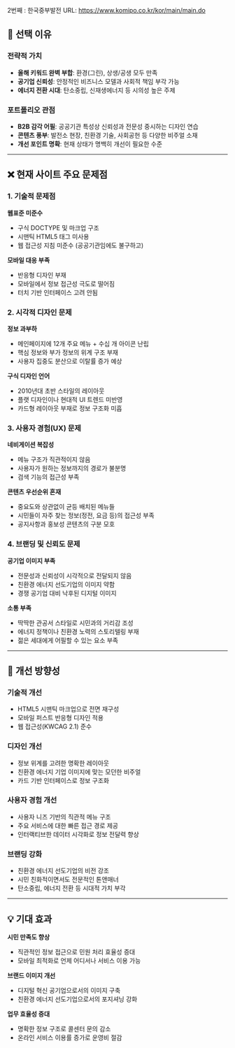 
2번째 :  한국중부발전 
URL: https://www.komipo.co.kr/kor/main/main.do

## 🎯 선택 이유

### **전략적 가치**

- **올해 키워드 완벽 부합**: 환경(그린), 상생/공생 모두 만족
- **공기업 신뢰성**: 안정적인 비즈니스 모델과 사회적 책임 부각 가능
- **에너지 전환 시대**: 탄소중립, 신재생에너지 등 시의성 높은 주제

### **포트폴리오 관점**

- **B2B 감각 어필**: 공공기관 특성상 신뢰성과 전문성 중시하는 디자인 연습
- **콘텐츠 풍부**: 발전소 현장, 친환경 기술, 사회공헌 등 다양한 비주얼 소재
- **개선 포인트 명확**: 현재 상태가 명백히 개선이 필요한 수준

---

## ❌ 현재 사이트 주요 문제점

### **1. 기술적 문제점**

**웹표준 미준수**

- 구식 DOCTYPE 및 마크업 구조
- 시맨틱 HTML5 태그 미사용
- 웹 접근성 지침 미준수 (공공기관임에도 불구하고)

**모바일 대응 부족**

- 반응형 디자인 부재
- 모바일에서 정보 접근성 극도로 떨어짐
- 터치 기반 인터페이스 고려 안됨

### **2. 시각적 디자인 문제**

**정보 과부하**

- 메인페이지에 12개 주요 메뉴 + 수십 개 아이콘 난립
- 핵심 정보와 부가 정보의 위계 구조 부재
- 사용자 집중도 분산으로 이탈률 증가 예상

**구식 디자인 언어**

- 2010년대 초반 스타일의 레이아웃
- 플랫 디자인이나 현대적 UI 트렌드 미반영
- 카드형 레이아웃 부재로 정보 구조화 미흡

### **3. 사용자 경험(UX) 문제**

**네비게이션 복잡성**

- 메뉴 구조가 직관적이지 않음
- 사용자가 원하는 정보까지의 경로가 불분명
- 검색 기능의 접근성 부족

**콘텐츠 우선순위 혼재**

- 중요도와 상관없이 균등 배치된 메뉴들
- 시민들이 자주 찾는 정보(정전, 요금 등)의 접근성 부족
- 공지사항과 홍보성 콘텐츠의 구분 모호

### **4. 브랜딩 및 신뢰도 문제**

**공기업 이미지 부족**

- 전문성과 신뢰성이 시각적으로 전달되지 않음
- 친환경 에너지 선도기업의 이미지 약함
- 경쟁 공기업 대비 낙후된 디지털 이미지

**소통 부족**

- 딱딱한 관공서 스타일로 시민과의 거리감 조성
- 에너지 정책이나 친환경 노력의 스토리텔링 부재
- 젊은 세대에게 어필할 수 있는 요소 부족

---

## 🚀 개선 방향성

### **기술적 개선**

- HTML5 시맨틱 마크업으로 전면 재구성
- 모바일 퍼스트 반응형 디자인 적용
- 웹 접근성(KWCAG 2.1) 준수

### **디자인 개선**

- 정보 위계를 고려한 명확한 레이아웃
- 친환경 에너지 기업 이미지에 맞는 모던한 비주얼
- 카드 기반 인터페이스로 정보 구조화

### **사용자 경험 개선**

- 사용자 니즈 기반의 직관적 메뉴 구조
- 주요 서비스에 대한 빠른 접근 경로 제공
- 인터랙티브한 데이터 시각화로 정보 전달력 향상

### **브랜딩 강화**

- 친환경 에너지 선도기업의 비전 강조
- 시민 친화적이면서도 전문적인 톤앤매너
- 탄소중립, 에너지 전환 등 시대적 가치 부각

---

## 💡 기대 효과

**시민 만족도 향상**

- 직관적인 정보 접근으로 민원 처리 효율성 증대
- 모바일 최적화로 언제 어디서나 서비스 이용 가능

**브랜드 이미지 개선**

- 디지털 혁신 공기업으로서의 이미지 구축
- 친환경 에너지 선도기업으로서의 포지셔닝 강화

**업무 효율성 증대**

- 명확한 정보 구조로 콜센터 문의 감소
- 온라인 서비스 이용률 증가로 운영비 절감